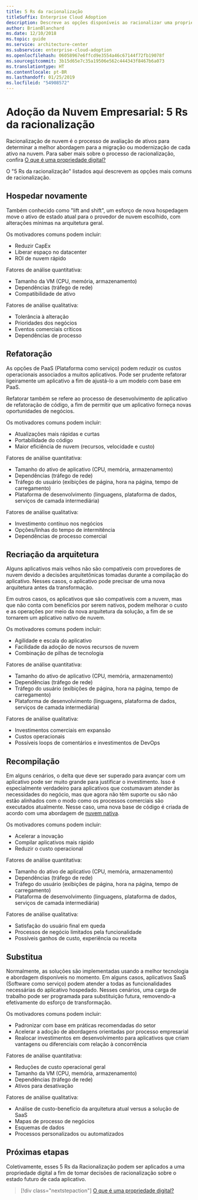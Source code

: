 ```yaml
---
title: 5 Rs da racionalização
titleSuffix: Enterprise Cloud Adoption
description: Descreve as opções disponíveis ao racionalizar uma propriedade digital
author: BrianBlanchard
ms.date: 12/10/2018
ms.topic: guide
ms.service: architecture-center
ms.subservice: enterprise-cloud-adoption
ms.openlocfilehash: 06058967e6ffcd9e3554a46c67144f72fb19078f
ms.sourcegitcommit: 3b15d65e7c35a19506e562c444343f8467b6a073
ms.translationtype: HT
ms.contentlocale: pt-BR
ms.lasthandoff: 01/25/2019
ms.locfileid: "54908572"
---
```

# <a name="enterprise-cloud-adoption-the-5-rs-of-rationalization"></a>Adoção da Nuvem Empresarial: 5 Rs da racionalização

Racionalização de nuvem é o processo de avaliação de ativos para determinar a melhor abordagem para a migração ou modernização de cada ativo na nuvem. Para saber mais sobre o processo de racionalização, confira [O que é uma propriedade digital?](overview.md)

O "5 Rs da racionalização" listados aqui descrevem as opções mais comuns de racionalização.

## <a name="rehost"></a>Hospedar novamente

Também conhecido como "lift and shift", um esforço de nova hospedagem move o ativo de estado atual para o provedor de nuvem escolhido, com alterações mínimas na arquitetura geral.

Os motivadores comuns podem incluir:

* Reduzir CapEx
* Liberar espaço no datacenter
* ROI de nuvem rápido

Fatores de análise quantitativa:

* Tamanho da VM (CPU, memória, armazenamento)
* Dependências (tráfego de rede)
* Compatibilidade de ativo

Fatores de análise qualitativa:

* Tolerância à alteração
* Prioridades dos negócios
* Eventos comerciais críticos
* Dependências de processo

## <a name="refactor"></a>Refatoração

As opções de PaaS (Plataforma como serviço) podem reduzir os custos operacionais associados a muitos aplicativos. Pode ser prudente refatorar ligeiramente um aplicativo a fim de ajustá-lo a um modelo com base em PaaS.

Refatorar também se refere ao processo de desenvolvimento de aplicativo de refatoração de código, a fim de permitir que um aplicativo forneça novas oportunidades de negócios.

Os motivadores comuns podem incluir:

* Atualizações mais rápidas e curtas
* Portabilidade do código
* Maior eficiência de nuvem (recursos, velocidade e custo)

Fatores de análise quantitativa:

* Tamanho do ativo de aplicativo (CPU, memória, armazenamento)
* Dependências (tráfego de rede)
* Tráfego do usuário (exibições de página, hora na página, tempo de carregamento)
* Plataforma de desenvolvimento (linguagens, plataforma de dados, serviços de camada intermediária)

Fatores de análise qualitativa:

* Investimento contínuo nos negócios
* Opções/linhas do tempo de intermitência
* Dependências de processo comercial

## <a name="rearchitect"></a>Recriação da arquitetura

Alguns aplicativos mais velhos não são compatíveis com provedores de nuvem devido a decisões arquitetônicas tomadas durante a compilação do aplicativo. Nesses casos, o aplicativo pode precisar de uma nova arquitetura antes da transformação.

Em outros casos, os aplicativos que são compatíveis com a nuvem, mas que não conta com benefícios por serem nativos, podem melhorar o custo e as operações por meio da nova arquitetura da solução, a fim de se tornarem um aplicativo nativo de nuvem.

Os motivadores comuns podem incluir:

* Agilidade e escala do aplicativo
* Facilidade da adoção de novos recursos de nuvem
* Combinação de pilhas de tecnologia

Fatores de análise quantitativa:

* Tamanho do ativo de aplicativo (CPU, memória, armazenamento)
* Dependências (tráfego de rede)
* Tráfego do usuário (exibições de página, hora na página, tempo de carregamento)
* Plataforma de desenvolvimento (linguagens, plataforma de dados, serviços de camada intermediária)

Fatores de análise qualitativa:

* Investimentos comerciais em expansão
* Custos operacionais
* Possíveis loops de comentários e investimentos de DevOps

## <a name="rebuild"></a>Recompilação

Em alguns cenários, o delta que deve ser superado para avançar com um aplicativo pode ser muito grande para justificar o investimento. Isso é especialmente verdadeiro para aplicativos que costumavam atender às necessidades do negócio, mas que agora não têm suporte ou são não estão alinhados com o modo como os processos comerciais são executados atualmente. Nesse caso, uma nova base de código é criada de acordo com uma abordagem de [nuvem nativa](https://azure.microsoft.com/overview/cloudnative/).

Os motivadores comuns podem incluir:

* Acelerar a inovação
* Compilar aplicativos mais rápido
* Reduzir o custo operacional

Fatores de análise quantitativa:

* Tamanho do ativo de aplicativo (CPU, memória, armazenamento)
* Dependências (tráfego de rede)
* Tráfego do usuário (exibições de página, hora na página, tempo de carregamento)
* Plataforma de desenvolvimento (linguagens, plataforma de dados, serviços de camada intermediária)

Fatores de análise qualitativa:

* Satisfação do usuário final em queda
* Processos de negócio limitados pela funcionalidade
* Possíveis ganhos de custo, experiência ou receita

## <a name="replace"></a>Substitua

Normalmente, as soluções são implementadas usando a melhor tecnologia e abordagem disponíveis no momento. Em alguns casos, aplicativos SaaS (Software como serviço) podem atender a todas as funcionalidades necessárias do aplicativo hospedado. Nesses cenários, uma carga de trabalho pode ser programada para substituição futura, removendo-a efetivamente do esforço de transformação.

Os motivadores comuns podem incluir:

* Padronizar com base em práticas recomendadas do setor
* Acelerar a adoção de abordagens orientadas por processo empresarial
* Realocar investimentos em desenvolvimento para aplicativos que criam vantagens ou diferenciais com relação à concorrência

Fatores de análise quantitativa:

* Reduções de custo operacional geral
* Tamanho da VM (CPU, memória, armazenamento)
* Dependências (tráfego de rede)
* Ativos para desativação

Fatores de análise qualitativa:

* Análise de custo-benefício da arquitetura atual versus a solução de SaaS
* Mapas de processo de negócios
* Esquemas de dados
* Processos personalizados ou automatizados

## <a name="next-steps"></a>Próximas etapas

Coletivamente, esses 5 Rs da Racionalização podem ser aplicados a uma propriedade digital a fim de tomar decisões de racionalização sobre o estado futuro de cada aplicativo.

> [!div class="nextstepaction"]
> [O que é uma propriedade digital?](overview.md)

